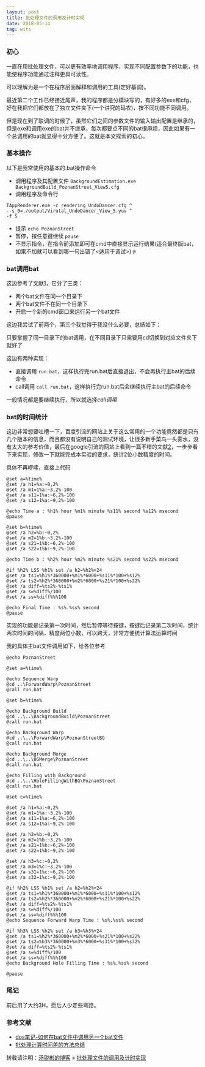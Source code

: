 ```yaml
---
layout: post
title: 批处理文件的调用及计时实现
date: 2018-05-14 
tag: wits
---
```


### 初心

一直在用批处理文件，可以更有效率地调用程序，实现不同配置参数下的功能，也能使程序功能通过注释更具可读性。

可以理解为是一个在程序层面解释和调用的工具(定好基调)。

最近第二个工作已经接近尾声，我的程序都是分模块写的，有好多的exe和cfg，好在我把它们都放在了独立文件夹下(一个讲究的码农)，按不同功能不同调用。

但是现在到了联调的时候了，虽然它们之间的参数文件的输入输出配置是继承的，但是exe和调用exe的bat并不继承，每次都要点不同的bat很麻烦，因此如果有一个总调用的bat就显得十分方便了。这就是本文探索的初心。

### 基本操作

以下是我常使用的基本的.bat操作命令

  - 调用程序及其配置文件
`BackgroundEstimation.exe BackgroundBuild_PoznanStreet_View5.cfg`
  - 调用程序及命令行
```
TAppRenderer.exe -c rendering_UndoDancer.cfg ^
--s_0=./output/Virutal_UndoDancer_View_5.yuv ^
-f 5
```
  - 提示
`echo PoznanStreet`
  - 暂停，按任意键继续
`pause`
  - 不显示指令，在指令前添加即可在cmd中直接显示运行结果(适合最终版bat，如果不加就可以看到哪一句出错了<适用于调试>)
`@`
	
### bat调用bat

这边参考了文献[1](https://blog.csdn.net/lewky_liu/article/details/78536439)，它分了三类：

  - 两个bat文件在同一个目录下
  - 两个bat文件不在同一个目录下
  - 开启一个新的cmd窗口来运行另一个bat文件
  
这边我尝试了前两个，第三个我觉得于我没什么必要，总结如下：

只要掌握了同一目录下的bat调用，在不同目录下只需要用cd切换到对应文件夹下就好了

这边有两种实现：

  - 直接调用
    `run.bat`，这样执行完run.bat后直接退出，不会再执行主bat的后续命令
  - call调用
    `call run.bat`，这样执行完run.bat后会继续执行主bat的后续命令

一般情况都是要继续执行，所以就选择*call调用*

### bat的时间统计

这边非常想要吐槽一下，百度引流的网站上关于这么常用的一个功能竟然都是只有几个版本的信息，而且都没有说明自己的测试环境，让很多新手菜鸟一头雾水，没有太大的参考价值，最后在google引流的网站上看到一篇不错的文献[2](http://blog.51cto.com/conducer/1377650)，一步步看下来实现，修改一下就能完成本实验的要求，统计2位小数精度的时间。

具体不再啰嗦，直接上代码

```
@set a=%time%
@set /a h1=%a:~0,2%
@set /a m1=1%a:~3,2%-100
@set /a s11=1%a:~6,2%-100
@set /a s12=1%a:~9,2%-100

@echo Time a : %h1% hour %m1% minute %s11% second %s12% msecond
@pause

@set b=%time%
@set /a h2=%b:~0,2%
@set /a m2=1%b:~3,2%-100
@set /a s21=1%b:~6,2%-100
@set /a s22=1%b:~9,2%-100

@echo Time b : %h2% hour %m2% minute %s21% second %s22% msecond

@if %h2% LSS %h1% set /a h2=%h2%+24
@set /a ts1=%h1%*360000+%m1%*6000+%s11%*100+%s12%
@set /a ts2=%h2%*360000+%m2%*6000+%s21%*100+%s22%
@set /a diff=%ts2%-%ts1%
@set /a s=%diff%/100
@set /a ss=%diff%%%100

@echo Final Time : %s%.%ss% second
@pause
```

实现的功能是记录第一次时间，然后暂停等待按键，按键后记录第二次时间，统计两次时间的间隔，精度两位小数，可以跨天，非常方便统计算法运算时间

我的具体主bat文件调用如下，给各位参考

```
@echo PoznanStreet

@set a=%time%

@echo Sequence Warp
@cd ..\ForwardWarp\PoznanStreet
@call run.bat

@set b=%time%

@echo Background Build
@cd ..\..\BackgroundBuild\PoznanStreet
@call run.bat

@echo Background Warp
@cd ..\..\ForwardWarp\PoznanStreetBG
@call run.bat

@echo Background Merge
@cd ..\..\BGMerge\PoznanStreet
@call run.bat

@echo Filling with Background
@cd ..\..\HoleFillingWithBG\PoznanStreet
@call run.bat

@set c=%time%

@set /a h1=%a:~0,2%
@set /a m1=1%a:~3,2%-100
@set /a s11=1%a:~6,2%-100
@set /a s12=1%a:~9,2%-100

@set /a h2=%b:~0,2%
@set /a m2=1%b:~3,2%-100
@set /a s21=1%b:~6,2%-100
@set /a s22=1%b:~9,2%-100

@set /a h3=%c:~0,2%
@set /a m3=1%c:~3,2%-100
@set /a s31=1%c:~6,2%-100
@set /a s32=1%c:~9,2%-100

@if %h2% LSS %h1% set /a h2=%h2%+24
@set /a ts1=%h1%*360000+%m1%*6000+%s11%*100+%s12%
@set /a ts2=%h2%*360000+%m2%*6000+%s21%*100+%s22%
@set /a diff=%ts2%-%ts1%
@set /a s=%diff%/100
@set /a ss=%diff%%%100
@echo Sequence Forward Warp Time : %s%.%ss% second

@if %h3% LSS %h2% set /a h3=%h3%+24
@set /a ts1=%h2%*360000+%m2%*6000+%s21%*100+%s22%
@set /a ts2=%h3%*360000+%m3%*6000+%s31%*100+%s32%
@set /a diff=%ts2%-%ts1%
@set /a s=%diff%/100
@set /a ss=%diff%%%100
@echo Background Hole Filling Time : %s%.%ss% second

@pause
```

### 尾记

前后用了大约3H，愿后人少走些弯路。

### 参考文献
  - [dos笔记-如何在bat文件中调用另一个bat文件](https://blog.csdn.net/lewky_liu/article/details/78536439)
  - [批处理计算时间差的方法总结](http://blog.51cto.com/conducer/1377650)
  
转载请注明：[汤锐彬的博客](https://nbsmalltree.github.io) » [批处理文件的调用及计时实现](https://nbsmalltree.github.io/2018/05/Bat_Usage_With_Time_Count/)